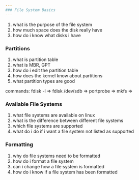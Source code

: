 ```yaml
---
### File System Basics
---
```


1. what is the purpose of the file system
2. how much space does the disk really have
3. how do i know what disks i have

### Partitions

1. what is partition table
2. what is MBR, GPT
3. how do i edit the partition table
4. how does the kernel know about partitions
5. what partition types are good

commands:
fdisk -l =>
fdisk /dev/sdb =>
portprobe =>
mkfs =>

### Available File Systems

1. what file systems are available on linux
2. what is the difference between different file systems
3. which file systems are supported
4. what do i do if i want a file system not listed as supported

### Formatting

1. why do file systems need to be formatted
2. how do i format a file system
3. can i change how a file system is formatted
4. how do i know if a file system has been formatted
